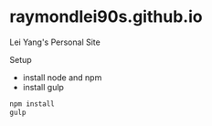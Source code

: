# raymondlei90s.github.io
Lei Yang's Personal Site

Setup

* install node and npm
* install gulp

```bash
npm install
gulp
```

